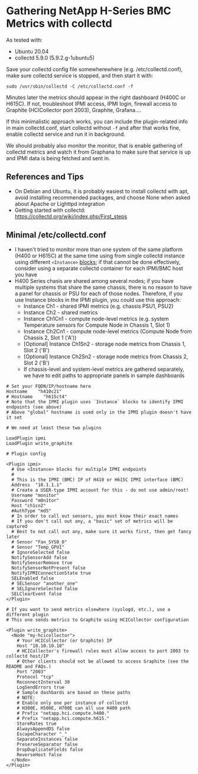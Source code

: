 # Gathering NetApp H-Series BMC Metrics with collectd 

As tested with:

- Ubuntu 20.04
- collectd 5.9.0 (5.9.2.g-1ubuntu5)

Save your collectd config file somewherewhere (e.g. /etc/collectd.conf), make sure collectd service is stopped, and then start it with:
```
sudo /usr/sbin/collectd -C /etc/collectd.conf -f
```

Minutes later the metrics should appear in the right dashboard (H400C or H615C). If not, troubleshoot IPMI access, IPMI login, firewall access to Graphite (HCICollector port 2003), Graphite, Grafana.... 

If this minimalistic approach works, you can include the plugin-related info in main collectd.conf, start collectd without `-f` and after that works fine, enable collectd service and run it in background.

We should probably also monitor the monitor, that is enable gathering of collectd metrics and watch it from Graphana to make sure that service is up and IPMI data is being fetched and sent in.


## References and Tips

- On Debian and Ubuntu, it is probably easiest to install collectd with apt, avoid installing recommended packages, and choose None when asked about Apache or Lighttpd integration
- Getting started with collectd: https://collectd.org/wiki/index.php/First_steps

## Minimal /etc/collectd.conf

- I haven't tried to monitor more than one system of the same platform (H400 or H615C) at the same time using from single collectd instance using different `<Instance>` [blocks](https://collectd.org/documentation/manpages/collectd.conf.5.shtml#plugin_ipmi); if that cannot be done effectively, consider using a separate collectd container for each IPMI/BMC host you have
- H400 Series chasis are shared among several nodes; if you have multiple systems that share the same chassis, there is no reason to have a panel for chassis or PSU for each of those nodes. Therefore, if you use Instance blocks in the IPMI plugin, you could use this approach:
  - Instance Ch1 - shared IPMI metrics (e.g. chassis PSU1, PSU2)
  - Instance Ch2 - shared metrics
  - Instance Ch1Cn1 - compute node-level metrics (e.g. system Temperature sensors for Compute Node in Chassis 1, Slot 1)
  - Instance Ch2Cn1 - compute node-level metrics (Compute Node from Chassis 2, Slot 1 ('A'))
  - [Optional] Instance Ch1Sn2 - storage node metrics from Chassis 1, Slot 2 ('B')
  - [Optional] Instance Ch2Sn2 - storage node metrics from Chassis 2, Slot 2 ('B')
  - If chassis-level and system-level metrics are gathered separately, we have to edit paths to appropriate panels in sample dashboards

```
# Set your FQDN/IP/hostname here
Hostname    "h410c21"
# Hostname    "h615ct4"
# Note that the IPMI plugin uses `Instance` blocks to identify IPMI endpoints (see above)
# Above "global" hostname is used only in the IPMI plugin doesn't have it set

# We need at least these two plugins

LoadPlugin ipmi
LoadPlugin write_graphite

# Plugin config

<Plugin ipmi>
  # Use <Instance> blocks for multiple IPMI endpoints
  #
  # This is the IPMI (BMC) IP of H410 or H615C IPMI interface (BMC)
  Address  "10.1.1.1"
  # Create a USER-type IPMI account for this - do not use admin/root!
  Username "monitor"
  Password "m0n1tor"
  Host "ch1cn2"
  #AuthType "md5"
  # In order to call out sensors, you must know their exact names
  # If you don't call out any, a "basic" set of metrics will be captured
  # Best to not call out any, make sure it works first, then get fancy later
  # Sensor "Fan_SYS0_0"
  # Sensor "Temp_GPU1"
  # IgnoreSelected false
  NotifySensorAdd false
  NotifySensorRemove true
  NotifySensorNotPresent false
  NotifyIPMIConnectionState true
  SELEnabled false
  # SELSensor "another_one"
  # SELIgnoreSelected false
  SELClearEvent false
</Plugin>

# If you want to send metrics elsewhere (syslogd, etc.), use a different plugin
# This one sends metrics to Graphite using HCICollector configuration

<Plugin write_graphite>
  <Node "my-hcicollector">
    # Your HCICollector (or Graphite) IP 
    Host "10.10.10.10"
    # HCICollector's firewall rules must allow access to port 2003 to collectd host/IP
    # Other clients should not be allowed to access Graphite (see the README and FAQs.)
    Port "2003"
    Protocol "tcp"
    ReconnectInterval 30
    LogSendErrors true
    # Sample dashbards are based on these paths
    # NOTE:
    # Enable only one per instance of collectd
    # H300E, H500E, H700E can all use H400 path
    # Prefix "netapp.hci.compute.h400."
    # Prefix "netapp.hci.compute.h615."
    StoreRates true
    AlwaysAppendDS false
    EscapeCharacter "_"
    SeparateInstances false
    PreserveSeparator false
    DropDuplicateFields false
    ReverseHost false
  </Node>
</Plugin>

```
